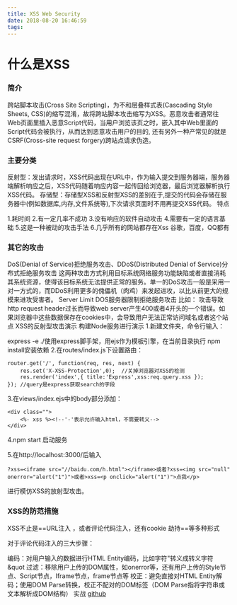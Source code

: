 ```yaml
---
title: XSS Web Security
date: 2018-08-20 16:46:59
tags:
---
```



# 什么是XSS
### 简介

跨站脚本攻击(Cross Site Scripting)，为不和层叠样式表(Cascading Style Sheets, CSS)的缩写混淆，故将跨站脚本攻击缩写为XSS。恶意攻击者通常往Web页面里插入恶意Script代码，当用户浏览该页之时，嵌入其中Web里面的Script代码会被执行，从而达到恶意攻击用户的目的, 还有另外一种产常见的就是CSRF(Cross-site request forgery)跨站点请求伪造。

### 主要分类

反射型：发出请求时，XSS代码出现在URL中，作为输入提交到服务器端，服务器端解析响应之后，XSS代码随着响应内容一起传回给浏览器，最后浏览器解析执行XSS代码。
存储型：存储型XSS和反射型XSS的差别在于,提交的代码会存储在服务器中(例如数据库,内存,文件系统等),下次请求页面时不用再提交XSS代码。
特点

1.耗时间
2.有一定几率不成功
3.没有响应的软件自动攻击
4.需要有一定的语言基础
5.这是一种被动的攻击手法
6.几乎所有的网站都存在Xss 谷歌，百度，QQ都有

### 其它的攻击

DoS(Denial of Service)拒绝服务攻击、DDoS(Distributed Denial of Service)分布式拒绝服务攻击
这两种攻击方式利用目标系统网络服务功能缺陷或者直接消耗其系统资源，使得该目标系统无法提供正常的服务。单一的DoS攻击一般是采用一对一方式的，而DDoS利用更多的傀儡机（肉鸡）来发起进攻，以比从前更大的规模来进攻受害者。
Server Limit DOS服务器限制拒绝服务攻击
比如： 攻击导致http request header过长而导致web server产生400或者4开头的一个错误。如果浏览器中这些数据保存在cookies中，会导致用户无法正常访问域名或者这个站点
XSS的反射型攻击演示
构建Node服务进行演示
1.新建文件夹，命令行输入：

express -e ./使用express脚手架，用ejs作为模板引擎，在当前目录执行
npm install安装依赖
2.在routes/index.js下设置路由：
```
router.get('/', function(req, res, next) {
	res.set('X-XSS-Protection',0);	//关掉浏览器对XSS的检测
	res.render('index',{ title:'Express',xss:req.query.xss });	
});	//query是express获取search的字段

```
3.在views/index.ejs中的body部分添加：
```
<div class="">
	<%- xss %><!--'-'表示允许输入html，不需要转义-->
</div>
```
4.npm start 启动服务

5.在http://localhost:3000/后输入
```
?xss=<iframe src="//baidu.com/h.html"></iframe>或者?xss=<img src="null" onerror="alert("1")">或者>xss=<p onclick="alert("1")">点我</p>
```
进行模仿XSS的放射型攻击。

### XSS的防范措施
XSS不止是==URL注入 ，或者评论代码注入，还有cookie 劫持==等多种形式

对于评论代码注入的三大步骤：

编码：对用户输入的数据进行HTML Entity编码，比如字符"转义成转义字符&quot
过滤：移除用户上传的DOM属性，如onerror等，还有用户上传的Style节点、Script节点，Iframe节点，frame节点等
校正：避免直接对HTML Entity解码；使用DOM Parse转换，校正不配对的DOM标签（DOM Parse指将字符串或文本解析成DOM结构）
实战
[github](https://github.com/Lozoe/xss)
